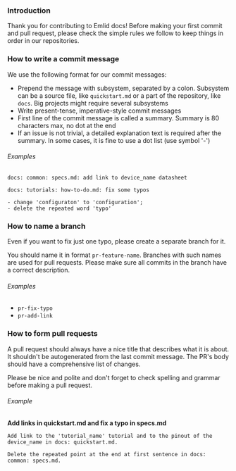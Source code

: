 ### Introduction

Thank you for contributing to Emlid docs! Before making your first commit and pull request, please check the simple rules we follow to keep things in order in our repositories.

### How to write a commit message

We use the following format for our commit messages:

* Prepend the message with subsystem, separated by a colon. Subsystem can be a source file, like `quickstart.md` or a part of the repository, like `docs`. Big projects might require several subsystems
* Write present-tense, imperative-style commit messages
* First line of the commit message is called a summary. Summary is 80 characters max, no dot at the end
* If an issue is not trivial, a detailed explanation text is required after the summary. In some cases, it is fine to use a dot list (use symbol '-')

###### Examples

```
docs: common: specs.md: add link to device_name datasheet
```

```
docs: tutorials: how-to-do.md: fix some typos

- change 'configuraton' to 'configuration';
- delete the repeated word 'typo'
```
### How to name a branch

Even if you want to fix just one typo, please create a separate branch for it.

You should name it in format `pr-feature-name`. Branches with such names are used for pull requests. Please make sure all commits in the branch have a correct description.

###### Examples

* `pr-fix-typo`
* `pr-add-link`

### How to form pull requests

A pull request should always have a nice title that describes what it is about. It shouldn't be autogenerated from the last commit message. The PR's body should have a comprehensive list of changes.

Please be nice and polite and don't forget to check spelling and grammar before making a pull request.

###### Example

**Add links in quickstart.md and fix a typo in specs.md**

```
Add link to the 'tutorial_name' tutorial and to the pinout of the device_name in docs: quickstart.md.

Delete the repeated point at the end at first sentence in docs: common: specs.md.
```
